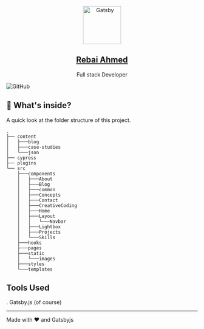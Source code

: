 <p align="center">
  <a href="https://rebaiahmed.github.io/">
    <img alt="Gatsby" src="./src/static/logo_noalpha.svg" width="100" />
    <h2 align="center">Rebai Ahmed</h2>
  </a>
</p> 
<p align="center">Full stack Developer</p>

![GitHub](https://img.shields.io/github/license/anuraghazra/anuraghazra.github.io)




## :open_file_folder: What's inside?

A quick look at the folder structure of this project.

    .
    ├── content
    │   ├───blog
    │   ├───case-studies
    │   └───json
    ├── cypress
    ├── plugins
    └── src
        ├───components
        │   ├───About
        │   ├───Blog
        │   ├───common
        │   ├───Concepts
        │   ├───Contact
        │   ├───CreativeCoding
        │   ├───Home
        │   ├───Layout
        │   │   └───Navbar
        │   ├───Lightbox
        │   ├───Projects
        │   └───Skills
        ├───hooks
        ├───pages
        ├───static
        │   └───images
        ├───styles
        └───templates


## Tools Used

. Gatsby.js (of course)



------

Made with :heart: and Gatsbyjs
